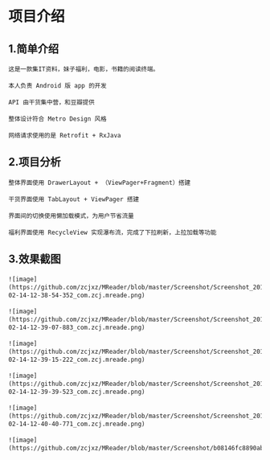 # 项目介绍

## 1.简单介绍

    这是一款集IT资料，妹子福利，电影，书籍的阅读终端。

	本人负责 Android 版 app 的开发
	
	API 由干货集中营，和豆瓣提供
	
	整体设计符合 Metro Design 风格
	
	网络请求使用的是 Retrofit + RxJava

## 2.项目分析
    
	整体界面使用 DrawerLayout + （ViewPager+Fragment）搭建

	干货界面使用 TabLayout + ViewPager 搭建
	
	界面间的切换使用懒加载模式，为用户节省流量
	
	福利界面使用 RecycleView 实现瀑布流，完成了下拉刷新，上拉加载等功能
## 3.效果截图

	![image](https://github.com/zcjxz/MReader/blob/master/Screenshot/Screenshot_2017-02-14-12-38-54-352_com.zcj.mreade.png)
	
	![image](https://github.com/zcjxz/MReader/blob/master/Screenshot/Screenshot_2017-02-14-12-39-07-883_com.zcj.mreade.png)
	
	![image](https://github.com/zcjxz/MReader/blob/master/Screenshot/Screenshot_2017-02-14-12-39-15-222_com.zcj.mreade.png)
	
	![image](https://github.com/zcjxz/MReader/blob/master/Screenshot/Screenshot_2017-02-14-12-39-39-523_com.zcj.mreade.png)
	
	![image](https://github.com/zcjxz/MReader/blob/master/Screenshot/Screenshot_2017-02-14-12-40-40-771_com.zcj.mreade.png)
	
	![image](https://github.com/zcjxz/MReader/blob/master/Screenshot/b08146fc8890ab1be20a0102dd696edf.png)
